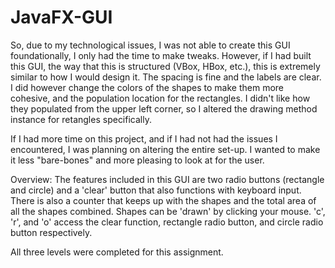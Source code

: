 # JavaFX-GUI  
So, due to my technological issues, I was not able to create this GUI foundationally, I only had the time to make tweaks. However, if I had built this GUI, the way that this is structured (VBox, HBox, etc.), this is extremely similar to how I would design it. The spacing is fine and the labels are clear. I did however change the colors of the shapes to make them more cohesive, and the population location for the rectangles. I didn't like how they populated from the upper left corner, so I altered the drawing method instance for retangles specifically.

If I had more time on this project, and if I had not had the issues I encountered, I was planning on altering the entire set-up. I wanted to make it less "bare-bones" and more pleasing to look at for the user.

Overview:
The features included in this GUI are two radio buttons (rectangle and circle) and a 'clear' button that also functions with keyboard input. There is also a counter that keeps up with the shapes and the total area of all the shapes combined. Shapes can be 'drawn' by clicking your mouse. 'c', 'r', and 'o' access the clear function, rectangle radio button, and circle radio button respectively.

All three levels were completed for this assignment.
